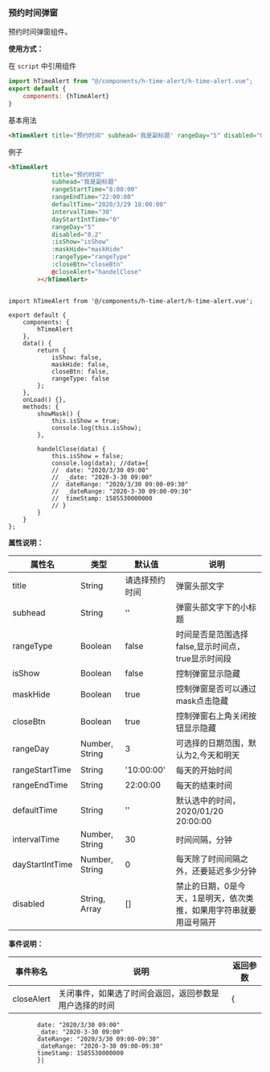 ### 预约时间弹窗

预约时间弹窗组件。

**使用方式：**

在 ``script`` 中引用组件 

```javascript
import hTimeAlert from "@/components/h-time-alert/h-time-alert.vue";
export default {
    components: {hTimeAlert}
}
```

基本用法

```html
<hTimeAlert title="预约时间" subhead='我是副标题' rangeDay="5" disabled="0,2" :isShow="isShow" @closeAlert="handelClose"></hTimeAlert>
```

例子

```html
<hTimeAlert
			title="预约时间"
			subhead="我是副标题"
			rangeStartTime="8:00:00"
			rangeEndTime="22:00:00"
			defaultTime="2020/3/29 18:00:00"
			intervalTime="30"
			dayStartIntTime="0"
			rangeDay="5"
			disabled="0,2"
			:isShow="isShow"
			:maskHide="maskHide"
			:rangeType="rangeType"
			:closeBtn="closeBtn"
			@closeAlert="handelClose"
		></hTimeAlert>
```
```script

import hTimeAlert from '@/components/h-time-alert/h-time-alert.vue';

export default {
	components: {
		hTimeAlert
	},
	data() {
		return {
			isShow: false,
			maskHide: false,
			closeBtn: false,
			rangeType: false
		};
	},
	onLoad() {},
	methods: {
		showMask() {
			this.isShow = true;
			console.log(this.isShow);
		},

		handelClose(data) {
			this.isShow = false;
			console.log(data); //data={
			// 	date: "2020/3/30 09:00"
			// 	_date: "2020-3-30 09:00"
			// 	dateRange: "2020/3/30 09:00-09:30"
			// 	_dateRange: "2020-3-30 09:00-09:30"
			// 	timeStamp: 1585530000000
			// }
		}
	}
};

```


**属性说明：**

|属性名|类型|默认值	|说明|
|---|----|---|---|
|title|String|请选择预约时间|弹窗头部文字|
|subhead|String|''|弹窗头部文字下的小标题|
|rangeType|Boolean|false|时间是否是范围选择false,显示时间点，true显示时间段|
|isShow|Boolean|false|控制弹窗显示隐藏|
|maskHide|Boolean|true|控制弹窗是否可以通过mask点击隐藏|
|closeBtn|Boolean|true|控制弹窗右上角关闭按钮显示隐藏|
|rangeDay|Number, String|3|可选择的日期范围，默认为2,今天和明天|
|rangeStartTime|String|'10:00:00'|每天的开始时间|
|rangeEndTime|String|22:00:00|每天的结束时间|
|defaultTime|String|''|默认选中的时间，2020/01/20 20:00:00|
|intervalTime|Number, String|30|时间间隔，分钟|
|dayStartIntTime|Number, String|0|每天除了时间间隔之外，还要延迟多少分钟|
|disabled|String, Array|[]|禁止的日期，0是今天，1是明天，依次类推，如果用字符串就要用逗号隔开|

**事件说明：**

|事件称名|说明|返回参数|
|---|----|---|
|closeAlert|关闭事件，如果选了时间会返回，返回参数是用户选择的时间|{
			date: "2020/3/30 09:00"
			_date: "2020-3-30 09:00"
			dateRange: "2020/3/30 09:00-09:30"
			_dateRange: "2020-3-30 09:00-09:30"
			timeStamp: 1585530000000
			}|